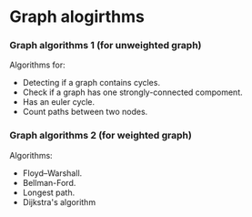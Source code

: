 # Graph alogirthms

<h3>Graph algorithms 1 (for unweighted graph)</h3>
 Algorithms for:
 

 - Detecting if a graph contains cycles.
 - 	Check if a graph has one strongly-connected compoment.
 -  Has an euler cycle.
 - Count paths between two nodes.
 
<h3>Graph algorithms 2 (for weighted graph)</h3>
 Algorithms:
 

 - Floyd–Warshall.
 - 	Bellman-Ford.
 -  Longest path.
 - Dijkstra's algorithm
 
